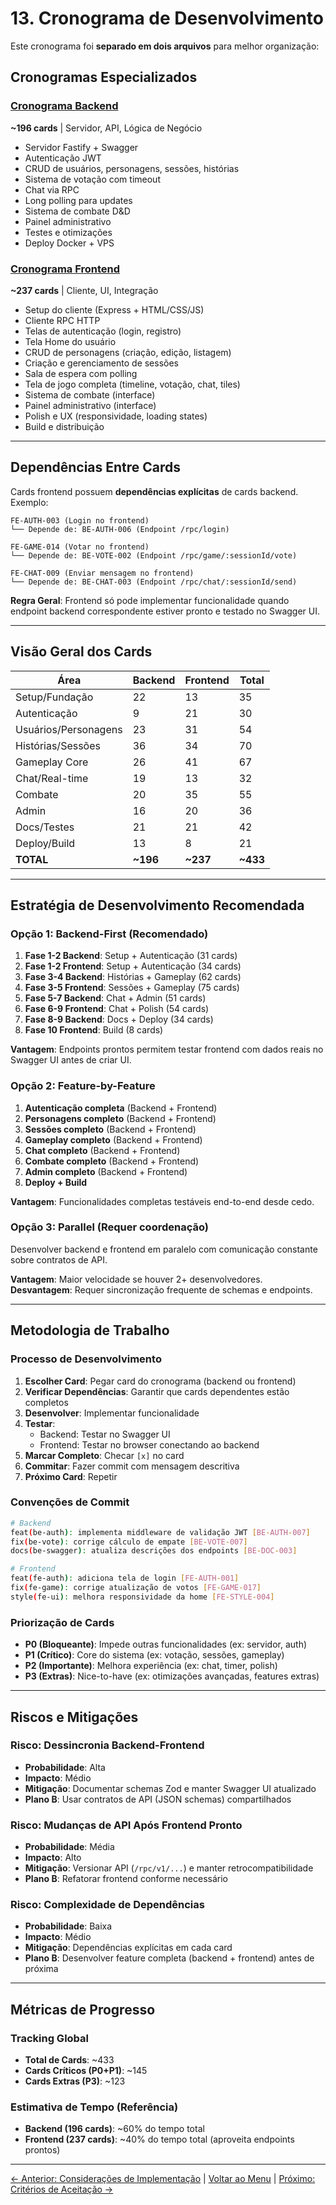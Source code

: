 # 13. Cronograma de Desenvolvimento

Este cronograma foi **separado em dois arquivos** para melhor organização:

## Cronogramas Especializados

### [Cronograma Backend](./13-cronograma-backend.md)
**~196 cards** | Servidor, API, Lógica de Negócio
- Servidor Fastify + Swagger
- Autenticação JWT
- CRUD de usuários, personagens, sessões, histórias
- Sistema de votação com timeout
- Chat via RPC
- Long polling para updates
- Sistema de combate D&D
- Painel administrativo
- Testes e otimizações
- Deploy Docker + VPS

### [Cronograma Frontend](./13-cronograma-frontend.md)
**~237 cards** | Cliente, UI, Integração
- Setup do cliente (Express + HTML/CSS/JS)
- Cliente RPC HTTP
- Telas de autenticação (login, registro)
- Tela Home do usuário
- CRUD de personagens (criação, edição, listagem)
- Criação e gerenciamento de sessões
- Sala de espera com polling
- Tela de jogo completa (timeline, votação, chat, tiles)
- Sistema de combate (interface)
- Painel administrativo (interface)
- Polish e UX (responsividade, loading states)
- Build e distribuição

---

## Dependências Entre Cards

Cards frontend possuem **dependências explícitas** de cards backend. Exemplo:

```
FE-AUTH-003 (Login no frontend)
└── Depende de: BE-AUTH-006 (Endpoint /rpc/login)

FE-GAME-014 (Votar no frontend)
└── Depende de: BE-VOTE-002 (Endpoint /rpc/game/:sessionId/vote)

FE-CHAT-009 (Enviar mensagem no frontend)
└── Depende de: BE-CHAT-003 (Endpoint /rpc/chat/:sessionId/send)
```

**Regra Geral**: Frontend só pode implementar funcionalidade quando endpoint backend correspondente estiver pronto e testado no Swagger UI.

---

## Visão Geral dos Cards

| Área | Backend | Frontend | Total |
|------|---------|----------|-------|
| Setup/Fundação | 22 | 13 | 35 |
| Autenticação | 9 | 21 | 30 |
| Usuários/Personagens | 23 | 31 | 54 |
| Histórias/Sessões | 36 | 34 | 70 |
| Gameplay Core | 26 | 41 | 67 |
| Chat/Real-time | 19 | 13 | 32 |
| Combate | 20 | 35 | 55 |
| Admin | 16 | 20 | 36 |
| Docs/Testes | 21 | 21 | 42 |
| Deploy/Build | 13 | 8 | 21 |
| **TOTAL** | **~196** | **~237** | **~433** |

---

## Estratégia de Desenvolvimento Recomendada

### Opção 1: Backend-First (Recomendado)
1. **Fase 1-2 Backend**: Setup + Autenticação (31 cards)
2. **Fase 1-2 Frontend**: Setup + Autenticação (34 cards)
3. **Fase 3-4 Backend**: Histórias + Gameplay (62 cards)
4. **Fase 3-5 Frontend**: Sessões + Gameplay (75 cards)
5. **Fase 5-7 Backend**: Chat + Admin (51 cards)
6. **Fase 6-9 Frontend**: Chat + Polish (54 cards)
7. **Fase 8-9 Backend**: Docs + Deploy (34 cards)
8. **Fase 10 Frontend**: Build (8 cards)

**Vantagem**: Endpoints prontos permitem testar frontend com dados reais no Swagger UI antes de criar UI.

### Opção 2: Feature-by-Feature
1. **Autenticação completa** (Backend + Frontend)
2. **Personagens completo** (Backend + Frontend)
3. **Sessões completo** (Backend + Frontend)
4. **Gameplay completo** (Backend + Frontend)
5. **Chat completo** (Backend + Frontend)
6. **Combate completo** (Backend + Frontend)
7. **Admin completo** (Backend + Frontend)
8. **Deploy + Build**

**Vantagem**: Funcionalidades completas testáveis end-to-end desde cedo.

### Opção 3: Parallel (Requer coordenação)
Desenvolver backend e frontend em paralelo com comunicação constante sobre contratos de API.

**Vantagem**: Maior velocidade se houver 2+ desenvolvedores.
**Desvantagem**: Requer sincronização frequente de schemas e endpoints.

---

## Metodologia de Trabalho

### Processo de Desenvolvimento
1. **Escolher Card**: Pegar card do cronograma (backend ou frontend)
2. **Verificar Dependências**: Garantir que cards dependentes estão completos
3. **Desenvolver**: Implementar funcionalidade
4. **Testar**:
   - Backend: Testar no Swagger UI
   - Frontend: Testar no browser conectando ao backend
5. **Marcar Completo**: Checar `[x]` no card
6. **Commitar**: Fazer commit com mensagem descritiva
7. **Próximo Card**: Repetir

### Convenções de Commit
```bash
# Backend
feat(be-auth): implementa middleware de validação JWT [BE-AUTH-007]
fix(be-vote): corrige cálculo de empate [BE-VOTE-007]
docs(be-swagger): atualiza descrições dos endpoints [BE-DOC-003]

# Frontend
feat(fe-auth): adiciona tela de login [FE-AUTH-001]
fix(fe-game): corrige atualização de votos [FE-GAME-017]
style(fe-ui): melhora responsividade da home [FE-STYLE-004]
```

### Priorização de Cards
- **P0 (Bloqueante)**: Impede outras funcionalidades (ex: servidor, auth)
- **P1 (Crítico)**: Core do sistema (ex: votação, sessões, gameplay)
- **P2 (Importante)**: Melhora experiência (ex: chat, timer, polish)
- **P3 (Extras)**: Nice-to-have (ex: otimizações avançadas, features extras)

---

## Riscos e Mitigações

### Risco: Dessincronia Backend-Frontend
- **Probabilidade**: Alta
- **Impacto**: Médio
- **Mitigação**: Documentar schemas Zod e manter Swagger UI atualizado
- **Plano B**: Usar contratos de API (JSON schemas) compartilhados

### Risco: Mudanças de API Após Frontend Pronto
- **Probabilidade**: Média
- **Impacto**: Alto
- **Mitigação**: Versionar API (`/rpc/v1/...`) e manter retrocompatibilidade
- **Plano B**: Refatorar frontend conforme necessário

### Risco: Complexidade de Dependências
- **Probabilidade**: Baixa
- **Impacto**: Médio
- **Mitigação**: Dependências explícitas em cada card
- **Plano B**: Desenvolver feature completa (backend + frontend) antes de próxima

---

## Métricas de Progresso

### Tracking Global
- **Total de Cards**: ~433
- **Cards Críticos (P0+P1)**: ~145
- **Cards Extras (P3)**: ~123

### Estimativa de Tempo (Referência)
- **Backend (196 cards)**: ~60% do tempo total
- **Frontend (237 cards)**: ~40% do tempo total (aproveita endpoints prontos)

---

[← Anterior: Considerações de Implementação](./12-consideracoes-implementacao.md) | [Voltar ao Menu](./README.md) | [Próximo: Critérios de Aceitação →](./14-criterios-aceitacao.md)
